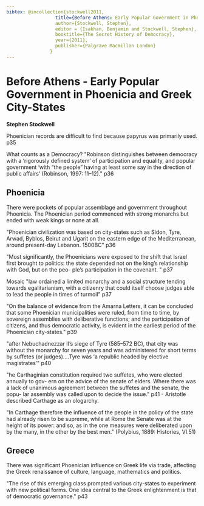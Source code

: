 ```yaml
---
bibtex:	@incollection{stockwell2011,
				  title={Before Athens: Early Popular Government in Phoenician and Greek City States},
				  author={Stockwell, Stephen},
				  editor = {Isakhan, Benjamin and Stockwell, Stephen},
				  booktitle={The Secret History of Democracy},
				  year={2011},
				  publisher={Palgrave Macmillan London}
				}
---
```



# Before Athens - Early Popular Government in Phoenicia and Greek City-States

__Stephen Stockwell__

Phoenician records are difficult to find because papyrus was primarily used. p35

What counts as a Democracy? "Robinson distinguishes between democracy with a ‘rigorously defined system’ of participation and equality, and popular government ‘with “the people” having at least some say in the direction of public affairs’ (Robinson, 1997: 11–12)." p36

## Phoenicia 

There were pockets of popular assemblage and government throughout Phoenicia.  The Phoenician period commenced with strong monarchs but ended with weak kings or none at all.

"Phoenician civilization was based on city-states such as Sidon, Tyre, Arwad, Byblos, Beirut and Ugarit on the eastern edge of the Mediterranean, around present-day Lebanon. 1500BC" p36

"Most significantly, the Phoenicians were exposed to the shift that Israel first brought to politics: the state depended not on the king’s relationship with God, but on the peo- ple’s participation in the covenant. " p37

Mosaic "law ordained a limited monarchy and a social structure tending towards egalitarianism, with a citizenry that could itself choose judges able to lead the people in times of turmoil" p37

"On the balance of evidence from the Amarna Letters, it can be concluded that some Phoenician municipalities were ruled, from time to time, by sovereign assemblies with deliberative functions; and the participation of citizens, and thus democratic activity, is evident in the earliest period of the Phoenician city-states." p39

"after Nebuchadnezzar II’s siege of Tyre (585–572 BC), that city was without the monarchy for seven years and was administered for short terms by suffetes (or judges)....Tyre was ‘a republic headed by elective magistrates’" p40

"he Carthaginian constitution required two suffetes, who were elected annually to gov- ern on the advice of the senate of elders. Where there was a lack of unanimous agreement between the suffetes and the senate, the popu- lar assembly was called upon to decide the issue." p41 - Aristotle described Carthage as an ologarchy.

"In Carthage therefore the influence of the people in the policy of the state had already risen to be supreme, while at Rome the Senate was at the height of its power: and so, as in the one measures were deliberated upon by the many, in the other by the best men."
(Polybius, 1889: Histories, VI.51)

## Greece

There was significant Phoenician influence on Greek life via trade, affecting the Greek renaissance of culture, language, mathematics and politics.

"The rise of this emerging class prompted various city-states to experiment with new political forms. One idea central to the Greek enlightenment is that of democratic governance." p43